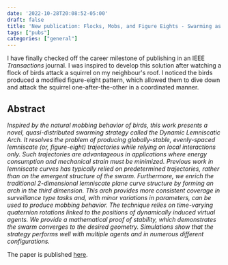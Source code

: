 ```yaml
---
date: '2022-10-28T20:08:52-05:00'
draft: false
title: 'New publication: Flocks, Mobs, and Figure Eights - Swarming as a Lemniscatic Arch'
tags: ["pubs"]
categories: ["general"]
---
```


I have finally checked off the career milestone of publishing in an IEEE *Transactions* journal. I was inspired to develop this solution after watching a flock of birds attack a squirrel on my neighbour's roof. I noticed the birds produced a modified figure-eight pattern, which allowed them to dive down and attack the squirrel one-after-the-other in a coordinated manner. 

## Abstract
*Inspired by the natural mobbing behavior of birds, this work presents a novel, quasi-distributed swarming strategy called the Dynamic Lemniscatic Arch. It resolves the problem of producing globally-stable, evenly-spaced lemniscate (or, figure-eight) trajectories while relying on local interactions only. Such trajectories are advantageous in applications where energy consumption and mechanical strain must be minimized. Previous work in lemniscate curves has typically relied on predetermined trajectories, rather than on the emergent structure of the swarm. Furthermore, we enrich the traditional 2-dimensional lemniscate plane curve structure by forming an arch in the third dimension. This arch provides more consistent coverage in surveillance type tasks and, with minor variations in parameters, can be used to produce mobbing behavior. The technique relies on time-varying quaternion rotations linked to the positions of dynamically induced virtual agents. We provide a mathematical proof of stability, which demonstrates the swarm converges to the desired geometry. Simulations show that the strategy performs well with multiple agents and in numerous different configurations.*

The paper is published [here](https://ieeexplore.ieee.org/abstract/document/9931405).

